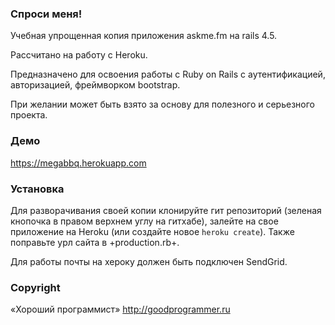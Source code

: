 ### Спроси меня!

Учебная упрощенная копия приложения askme.fm на rails 4.5.

Рассчитано на работу с Heroku.

Предназначено для освоения работы с Ruby on Rails с аутентификацией, авторизацией, фреймворком bootstrap.

При желании может быть взято за основу для полезного и серьезного проекта.

### Демо

https://megabbq.herokuapp.com

### Установка

Для разворачивания своей копии клонируйте гит репозиторий (зеленая кнопочка в правом верхнем углу на гитхабе), залейте на свое приложение на Heroku (или создайте новое <code>heroku create</code>). Также поправьте урл сайта в +production.rb+.

Для работы почты на хероку должен быть подключен SendGrid.

### Copyright

«Хороший программист»
http://goodprogrammer.ru
